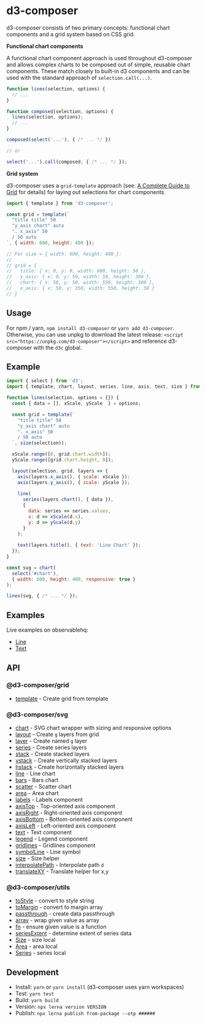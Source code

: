 # d3-composer

d3-composer consists of two primary concepts: functional chart components and a grid system based on CSS grid.

__Functional chart components__

A functional chart component approach is used throughout d3-composer and allows complex charts to be composed out of simple, reusable chart components. These match closely to built-in d3 components and can be used with the standard approach of `selection.call(...)`.

```js
function lines(selection, options) {
  // ...
}

function composed(selection, options) {
  lines(selection, options);
  // ...
}

composed(select('...'), { /* ... */ })

// or 

select('...').call(composed, { /* ... */ });
```

__Grid system__

d3-composer uses a `grid-template` approach (see: [A Complete Guide to Grid](https://css-tricks.com/snippets/css/complete-guide-grid/#article-header-id-15) for details) for laying out selections for chart components.

```js
import { template } from 'd3-composer';

const grid = template(`
  "title title" 50
  "y_axis chart" auto
  ". x_axis" 50
  / 50 auto
`, { width: 600, height: 400 });

// For size = { width: 600, height: 400 }:
//
// grid = {
//   title: { x: 0, y: 0, width: 600, height: 50 },
//   y_axis: { x: 0, y: 50, width: 50, height: 300 },
//   chart: { x: 50, y: 50, width: 550, height: 300 },
//   x_axis: { x: 50, y: 350, width: 550, height: 50 }
// }
```

## Usage

For npm / yarn, `npm install d3-composer` or `yarn add d3-composer`. Otherwise, you can use unpkg to download the latest release: `<script src="https://unpkg.com/d3-composer"></script>` and reference d3-composer with the `d3c` global.

## Example

```js
import { select } from 'd3';
import { template, chart, layout, series, line, axis, text, size } from 'd3-composer';

function lines(selection, options = {}) {
  const { data = [], xScale, yScale  } = options;

  const grid = template(`
    "title title" 50
    "y_axis chart" auto
    ". x_axis" 50
    / 50 auto
  `, size(selection));

  xScale.range([0, grid.chart.width]);
  yScale.range([grid.chart.height, 0]);

  layout(selection, grid, layers => {
    axis(layers.x_axis(), { scale: xScale });
    axis(layers.y_axis(), { scale: yScale });
    
    line(
      series(layers.chart(), { data }),
      {
        data: series => series.values,
        x: d => xScale(d.x),
        y: d => yScale(d.y)
      }
    );
    
    text(layers.title(), { text: 'Line Chart' });
  });
}

const svg = chart(
  select('#chart'),
  { width: 600, height: 400, responsive: true }
);

lines(svg, { /* ... */ });
```

## Examples

Live examples on observablehq:

- [Line](https://beta.observablehq.com/@timhall/d3-composer-line)
- [Text](https://beta.observablehq.com/@timhall/d3-composer-text)

## API

### @d3-composer/grid

- [template](https://github.com/CSNW/d3-composer/blob/master/packages/grid/README.md#template) - Create grid from template

### @d3-composer/svg

- [chart](https://github.com/CSNW/d3-composer/blob/master/packages/svg/README.md#chart) - SVG chart wrapper with sizing and responsive options
- [layout](https://github.com/CSNW/d3-composer/blob/master/packages/svg/README.md#layout) - Create `g` layers from grid
- [layer](https://github.com/CSNW/d3-composer/blob/master/packages/svg/README.md#layer) - Create named `g` layer
- [series](https://github.com/CSNW/d3-composer/blob/master/packages/svg/README.md#series) - Create series layers
- [stack](https://github.com/CSNW/d3-composer/blob/master/packages/svg/README.md#stack) - Create stacked layers
- [vstack](https://github.com/CSNW/d3-composer/blob/master/packages/svg/README.md#vstack) - Create vertically stacked layers
- [hstack](https://github.com/CSNW/d3-composer/blob/master/packages/svg/README.md#hstack) - Create horizontally stacked layers
- [line](https://github.com/CSNW/d3-composer/blob/master/packages/svg/README.md#line) - Line chart
- [bars](https://github.com/CSNW/d3-composer/blob/master/packages/svg/README.md#bars) - Bars chart
- [scatter](https://github.com/CSNW/d3-composer/blob/master/packages/svg/README.md#scatter) - Scatter chart
- [area](https://github.com/CSNW/d3-composer/blob/master/packages/svg/README.md#area) - Area chart
- [labels](https://github.com/CSNW/d3-composer/blob/master/packages/svg/README.md#labels) - Labels component
- [axisTop](https://github.com/CSNW/d3-composer/blob/master/packages/svg/README.md#axisTop) - Top-oriented axis component
- [axisRight](https://github.com/CSNW/d3-composer/blob/master/packages/svg/README.md#axisRight) - Right-oriented axis component
- [axisBottom](https://github.com/CSNW/d3-composer/blob/master/packages/svg/README.md#axisBottom) - Bottom-oriented axis component
- [axisLeft](https://github.com/CSNW/d3-composer/blob/master/packages/svg/README.md#axisLeft) - Left-oriented axis component
- [text](https://github.com/CSNW/d3-composer/blob/master/packages/svg/README.md#text) - Text component
- [legend](https://github.com/CSNW/d3-composer/blob/master/packages/svg/README.md#legend) - Legend component
- [gridlines](https://github.com/CSNW/d3-composer/blob/master/packages/svg/README.md#gridlines) - Gridlines component
- [symbolLine](https://github.com/CSNW/d3-composer/blob/master/packages/svg/README.md#symbolLine) - Line symbol
- [size](https://github.com/CSNW/d3-composer/blob/master/packages/svg/README.md#size) - Size helper
- [interpolatePath](https://github.com/CSNW/d3-composer/blob/master/packages/svg/README.md#interpolatePath) - Interpolate path `d`
- [translateXY](https://github.com/CSNW/d3-composer/blob/master/packages/svg/README.md#translateXY) - Translate helper for x,y

### @d3-composer/utils

- [toStyle](https://github.com/CSNW/d3-composer/blob/master/packages/utils/README.md#toStyle) - convert to style string
- [toMargin](https://github.com/CSNW/d3-composer/blob/master/packages/utils/README.md#toMargin) - convert to margin array
- [passthrough](https://github.com/CSNW/d3-composer/blob/master/packages/utils/README.md#passthrough) - create data passthrough
- [array](https://github.com/CSNW/d3-composer/blob/master/packages/utils/README.md#array) - wrap given value as array
- [fn](https://github.com/CSNW/d3-composer/blob/master/packages/utils/README.md#fn) - ensure given value is a function
- [seriesExtent](https://github.com/CSNW/d3-composer/blob/master/packages/utils/README.md#seriesExtent) - determine extent of series data
- [Size](https://github.com/CSNW/d3-composer/blob/master/packages/utils/README.md#Size-local) - size local
- [Area](https://github.com/CSNW/d3-composer/blob/master/packages/utils/README.md#Area-local) - area local
- [Series](https://github.com/CSNW/d3-composer/blob/master/packages/utils/README.md#Series-local) - series local

## Development

- Install: `yarn` or `yarn install` (d3-composer uses yarn workspaces)
- Test: `yarn test`
- Build: `yarn build`
- Version: `npx lerna version VERSION`
- Publish: `npx lerna publish from-package --otp ######` 
